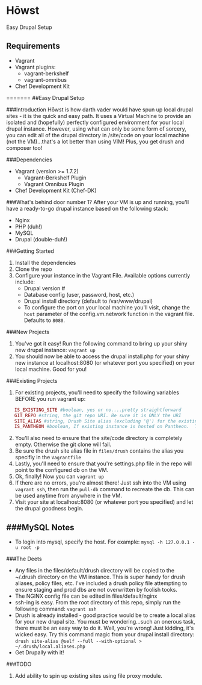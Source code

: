 # Hōwst
Easy Drupal Setup

Requirements
------------
* Vagrant
* Vagrant plugins:
  * vagrant-berkshelf
  * vagrant-omnibus
* Chef Development Kit

=======
##Easy Drupal Setup

###Introduction
Hōwst is how darth vader would have spun up local drupal sites - it is the quick and easy path.  It uses a Virtual Machine to provide an isolated and (hopefully) perfectly configured environment for your local drupal instance.  However, using what can only be some form of sorcery, you can edit all of the drupal directory in /site/code on your local machine (not the VM)...that's a lot better than using VIM!  Plus, you get drush and composer too!

###Dependencies
* Vagrant (version >= 1.7.2)
   * Vagrant-Berkshelf Plugin
   * Vagrant Omnibus Plugin
* Chef Development Kit (Chef-DK)

###What's behind door number 1?
After your VM is up and running, you'll have a ready-to-go drupal instance based on the following stack:
* Nginx
* PHP (duh!)
* MySQL
* Drupal (double-duh!)

###Getting Started
1. Install the dependencies
2. Clone the repo
3. Configure your instance in the Vagrant File.  Available options currently include:
   * Drupal version #
   * Database config (user, password, host, etc.)
   * Drupal install directory (default to /var/www/drupal)
   * To configure the port on your local machine you'll visit, change the `host` parameter of the config.vm.network function in the vagrant file.  Defaults to `8080`.
   
###New Projects
1. You've got it easy!  Run the following command to bring up your shiny new drupal instance: `vagrant up`
2. You should now be able to access the drupal install.php for your shiny new instance at localhost:8080 (or whatever port you specified) on your local machine.  Good for you!

###Existing Projects
1. For existing projects, you'll need to specify the following variables BEFORE you run vagrant up:

```ruby
   IS_EXISTING_SITE #boolean, yes or no....pretty straightforward
   GIT_REPO #string, the git repo URI. Be sure it is ONLY the URI
   SITE_ALIAS #string, Drush Site alias (excluding '@') for the existing instance.  The drush alias file should be included in files/default/drush
   IS_PANTHEON #boolean, If existing instance is hosted on Pantheon.  This is important as pantheon doesn't support the latest version of drush
```

2. You'll also need to ensure that the site/code directory is completely empty.  Otherwise the git clone will fail.
3. Be sure the drush site alias file in `files/drush` contains the alias you specifiy in the `Vagrantfile`
3. Lastly, you'll need to ensure that you're settings.php file in the repo will point to the configured db on the VM.
3. Ok, finally!  Now you can `vagrant up`
4. If there are no errors, you're almost there!  Just ssh into the VM using `vagrant ssh`, then run the `pull-db` command to recreate the db. This can be used anytime from anywhere in the VM.
5. Visit your site at localhost:8080 (or whatever port you specified) and let the drupal goodness begin.

###MySQL Notes
------------
* To login into mysql, specify the host. For example:
    `mysql -h 127.0.0.1 -u root -p`

###The Deets
* Any files in the files/default/drush directory will be copied to the ~/.drush directory on the VM instance.  This is super handy for drush aliases, policy files, etc.  I've included a drush policy file attempting to ensure staging and prod dbs are not overwritten by foolish tooks.
* The NGINX config file can be edited in files/default/nginx
* ssh-ing is easy.  From the root directory of this repo, simply run the following command: `vagrant ssh`
* Drush is already installed - good practice would be to create a local alias for your new drupal site.  You must be wondering...such an onerous task, there must be an easy way to do it.  Well, you're wrong!  Just kidding, it's wicked easy.  Try this command magic from your drupal install directory: `drush site-alias @self --full --with-optional > ~/.drush/local.aliases.php`
* Get Drupally with it!

###TODO
1. Add ability to spin up existing sites using file proxy module.
